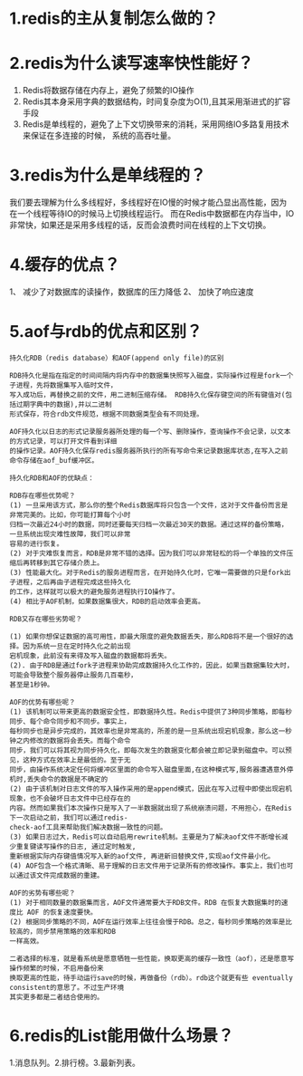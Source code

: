 # 1.redis的主从复制怎么做的？


# 2.redis为什么读写速率快性能好？
1. Redis将数据存储在内存上，避免了频繁的IO操作
2. Redis其本身采用字典的数据结构，时间复杂度为O(1),且其采用渐进式的扩容手段
3. Redis是单线程的，避免了上下文切换带来的消耗，采用网络IO多路复用技术来保证在多连接的时候， 系统的高吞吐量。

# 3.redis为什么是单线程的？
我们要去理解为什么多线程好，多线程好在IO慢的时候才能凸显出高性能，因为在一个线程等待IO的时候马上切换线程运行。
而在Redis中数据都在内存当中，IO非常快，如果还是采用多线程的话，反而会浪费时间在线程的上下文切换。

# 4.缓存的优点？
1、 减少了对数据库的读操作，数据库的压力降低  2、 加快了响应速度 


# 5.aof与rdb的优点和区别？
    持久化RDB（redis database）和AOF(append only file)的区别

    RDB持久化是指在指定的时间间隔内将内存中的数据集快照写入磁盘，实际操作过程是fork一个子进程，先将数据集写入临时文件，  
    写入成功后，再替换之前的文件，用二进制压缩存储。 RDB持久化保存键空间的所有键值对(包括过期字典中的数据),并以二进制
    形式保存，符合rdb文件规范，根据不同数据类型会有不同处理。

    AOF持久化以日志的形式记录服务器所处理的每一个写、删除操作，查询操作不会记录，以文本的方式记录，可以打开文件看到详细
    的操作记录。AOF持久化保存redis服务器所执行的所有写命令来记录数据库状态,在写入之前命令存储在aof_buf缓冲区。

    持久化RDB和AOF的优缺点：

    RDB存在哪些优势呢？
    (1) 一旦采用该方式，那么你的整个Redis数据库将只包含一个文件，这对于文件备份而言是非常完美的。比如，你可能打算每个小时
    归档一次最近24小时的数据，同时还要每天归档一次最近30天的数据。通过这样的备份策略，一旦系统出现灾难性故障，我们可以非常
    容易的进行恢复。
    (2) 对于灾难恢复而言，RDB是非常不错的选择。因为我们可以非常轻松的将一个单独的文件压缩后再转移到其它存储介质上。
    (3) 性能最大化。对于Redis的服务进程而言，在开始持久化时，它唯一需要做的只是fork出子进程，之后再由子进程完成这些持久化
    的工作，这样就可以极大的避免服务进程执行IO操作了。
    (4) 相比于AOF机制，如果数据集很大，RDB的启动效率会更高。

    RDB又存在哪些劣势呢？

    (1) 如果你想保证数据的高可用性，即最大限度的避免数据丢失，那么RDB将不是一个很好的选择。因为系统一旦在定时持久化之前出现
    宕机现象，此前没有来得及写入磁盘的数据都将丢失。
    (2). 由于RDB是通过fork子进程来协助完成数据持久化工作的，因此，如果当数据集较大时，可能会导致整个服务器停止服务几百毫秒，
    甚至是1秒钟。

    AOF的优势有哪些呢？
    (1) 该机制可以带来更高的数据安全性，即数据持久性。Redis中提供了3种同步策略，即每秒同步、每个命令同步和不同步。事实上，
    每秒同步也是异步完成的，其效率也是非常高的，所差的是一旦系统出现宕机现象，那么这一秒钟之内修改的数据将会丢失。而每个命令
    同步，我们可以将其视为同步持久化，即每次发生的数据变化都会被立即记录到磁盘中。可以预见，这种方式在效率上是最低的。至于无
    同步，由操作系统决定任何将缓冲区里面的命令写入磁盘里面,在这种模式写,服务器遭遇意外停机时,丢失命令的数据是不确定的
    (2) 由于该机制对日志文件的写入操作采用的是append模式，因此在写入过程中即使出现宕机现象，也不会破坏日志文件中已经存在的
    内容。然而如果我们本次操作只是写入了一半数据就出现了系统崩溃问题，不用担心，在Redis下一次启动之前，我们可以通过redis-
    check-aof工具来帮助我们解决数据一致性的问题。
    (3) 如果日志过大，Redis可以自动启用rewrite机制。主要是为了解决aof文件不断增长减少重复键读写操作的日志, 通过定时触发,
    重新根据实际内存键值情况写入新的aof文件, 再进新旧替换文件,实现aof文件最小化。
    (4) AOF包含一个格式清晰、易于理解的日志文件用于记录所有的修改操作。事实上，我们也可以通过该文件完成数据的重建。

    AOF的劣势有哪些呢？
    (1) 对于相同数量的数据集而言，AOF文件通常要大于RDB文件。RDB 在恢复大数据集时的速度比 AOF 的恢复速度要快。
    (2) 根据同步策略的不同，AOF在运行效率上往往会慢于RDB。总之，每秒同步策略的效率是比较高的，同步禁用策略的效率和RDB
    一样高效。

    二者选择的标准，就是看系统是愿意牺牲一些性能，换取更高的缓存一致性（aof），还是愿意写操作频繁的时候，不启用备份来
    换取更高的性能，待手动运行save的时候，再做备份（rdb）。rdb这个就更有些 eventually consistent的意思了。不过生产环境
    其实更多都是二者结合使用的。
    
    
# 6.redis的List能用做什么场景？
1.消息队列。2.排行榜。3.最新列表。
